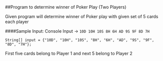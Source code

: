 ##Program to determine winner of Poker Play (Two Players) 

Given program will determine winner of Poker play with given set of 5 cards each player

####Sample Input: 
Console Input -> `10D 10H 10S 8H 6H AD 9S 9F 8D 7H`

`String[] input = {"10D", "10H", "10S", "8H", "6H", "AD", "9S", "9F", "8D", "7H"};`

First five cards belong to Player 1 and next 5 belong to Player 2